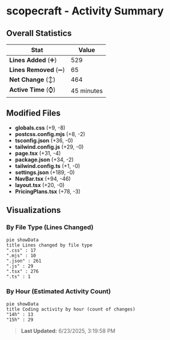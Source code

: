 # scopecraft - Activity Summary 

## Overall Statistics

| Stat                   | Value                                                             |
| ---------------------- | ----------------------------------------------------------------- |
| **Lines Added** (➕)   | 529                                          |
| **Lines Removed** (➖) | 65                                        |
| **Net Change** (↕)    | 464                |
| **Active Time** (⌚)   | 45 minutes |


## Modified Files
- **globals.css** (+9, -8)
- **postcss.config.mjs** (+8, -2)
- **tsconfig.json** (+36, -0)
- **tailwind.config.js** (+29, -0)
- **page.tsx** (+31, -4)
- **package.json** (+34, -2)
- **tailwind.config.ts** (+1, -0)
- **settings.json** (+189, -0)
- **NavBar.tsx** (+94, -46)
- **layout.tsx** (+20, -0)
- **PricingPlans.tsx** (+78, -3)

## Visualizations

### By File Type (Lines Changed)

```mermaid
pie showData
title Lines changed by file type
".css" : 17
".mjs" : 10
".json" : 261
".js" : 29
".tsx" : 276
".ts" : 1
```

### By Hour (Estimated Activity Count)

```mermaid
pie showData
title Coding activity by hour (count of changes)
"14h" : 13
"15h" : 29
```


> **Last Updated:** 6/23/2025, 3:19:58 PM